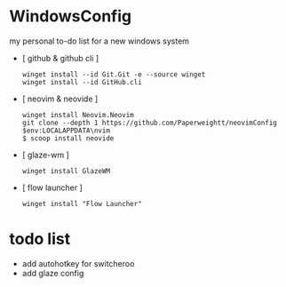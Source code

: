 # WindowsConfig
my personal to-do list for a new windows system
- [ github & github cli ]
  ```
  winget install --id Git.Git -e --source winget
  winget install --id GitHub.cli
  ```
- [ neovim & neovide ]
  ```
  winget install Neovim.Neovim
  git clone --depth 1 https://github.com/Paperweightt/neovimConfig $env:LOCALAPPDATA\nvim
  $ scoop install neovide
  ```
- [ glaze-wm ]
  ```
  winget install GlazeWM
  ```
- [ flow launcher ]
  ```
  winget install "Flow Launcher"
  ```
# todo list

- add autohotkey for switcheroo
- add glaze config
